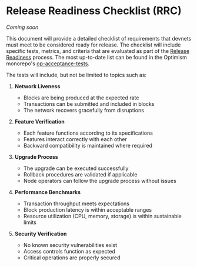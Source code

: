 # Release Readiness Checklist (RRC)

*Coming soon*

This document will provide a detailed checklist of requirements that devnets must meet to be considered ready for release. The checklist will include specific tests, metrics, and criteria that are evaluated as part of the [Release Readiness](./release-readiness.md) process. 
The most up-to-date list can be found in the Optimism monorepo's [op-acceptance-tests](https://github.com/ethereum-optimism/optimism/tree/develop/op-acceptance-tests). 

The tests will include, but not be limited to topics such as:

1. **Network Liveness**
   - Blocks are being produced at the expected rate
   - Transactions can be submitted and included in blocks
   - The network recovers gracefully from disruptions

2. **Feature Verification**
   - Each feature functions according to its specifications
   - Features interact correctly with each other
   - Backward compatibility is maintained where required

3. **Upgrade Process**
   - The upgrade can be executed successfully
   - Rollback procedures are validated if applicable
   - Node operators can follow the upgrade process without issues

4. **Performance Benchmarks**
   - Transaction throughput meets expectations
   - Block production latency is within acceptable ranges
   - Resource utilization (CPU, memory, storage) is within sustainable limits

5. **Security Verification**
   - No known security vulnerabilities exist
   - Access controls function as expected
   - Critical operations are properly secured